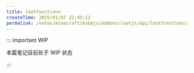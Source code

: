 ```yaml
---
title: lootfunctions
createTime: 2025/01/07 22:45:12
permalink: /notes/minecraft/kubejs/addons/lootjs/api/lootfunctions/
---
```


::: important WIP

本篇笔记目前处于 WIP 状态

:::
